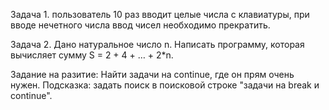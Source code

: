 Задача 1. 
пользователь 10 раз вводит целые числа с клавиатуры,
при вводе нечетного числа ввод чисел необходимо прекратить.

Задача 2. 
Дано натуральное число n. Написать программу, которая вычисляет сумму S = 2 + 4 + … + 2*n.

Задание на разитие:
Найти задачи на continue, где он прям очень нужен. 
Подсказка: задать поиск в поисковой строке "задачи на break и continue".